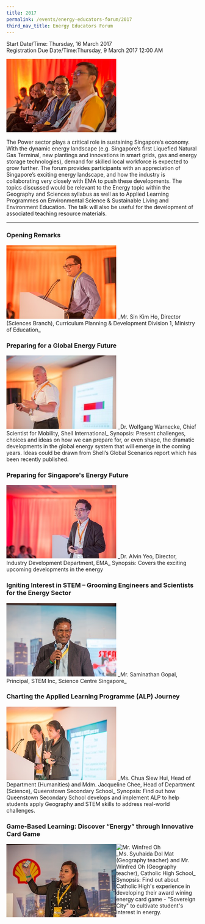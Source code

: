 ```yaml
---
title: 2017
permalink: /events/energy-educators-forum/2017
third_nav_title: Energy Educators Forum
---
```

Start Date/Time: Thursday, 16 March 2017  
Registration Due Date/Time:Thursday, 9 March 2017 12:00 AM  

<img alt="Photograph of audience members" src="/images/educators-forum/eefaudience%20low%20res.jpg" style="min-width: 288px; min-height: 192px; max-width: 288px;" />

The Power sector plays a critical role in sustaining Singapore’s economy. With the dynamic energy landscape (e.g. Singapore’s first Liquefied Natural Gas Terminal, new plantings and innovations in smart grids, gas and energy storage technologies), demand for skilled local workforce is expected to grow further. The forum provides participants with an appreciation of Singapore’s exciting energy landscape, and how the industry is collaborating very closely with EMA to push these developments. The topics discussed would be relevant to the Energy topic within the Geography and Sciences syllabus as well as to Applied Learning Programmes on Environmental Science & Sustainable Living and Environment Education. The talk will also be useful for the development of associated teaching resource materials.

---

### Opening Remarks
<img alt="Mr Sin Kim Ho" src="/images/educators-forum/eefmrsinlowres.jpg" style="min-width: 288px; min-height: 192px; max-width: 288px;" />
_Mr. Sin Kim Ho, Director (Sciences Branch), Curriculum Planning & Development Division 1, Ministry of Education_


### Preparing for a Global Energy Future

<img alt="Dr. Wolfgang Warnecke" src="/images/educators-forum/wolfgang%20-%20low%20res.jpg" style="min-width: 288px; min-height: 192px; max-width: 288px;" />
_Dr. Wolfgang Warnecke, Chief Scientist for Mobility, Shell International_  
Synopsis: Present challenges, choices and ideas on how we can prepare for, or even shape, the dramatic developments in the global energy system that will emerge in the coming years. Ideas could be drawn from Shell’s Global Scenarios report which has been recently published.

### Preparing for Singapore's Energy Future
 
<img alt="Dr. Alvin Yeo" src="/images/educators-forum/eefalvinlowres.jpg" style="min-width: 288px; min-height: 192px; max-width: 288px;" />
_Dr. Alvin Yeo, Director, Industry Development Department, EMA_ 
Synopsis: Covers the exciting upcoming developments in the energy

### Igniting Interest in STEM – Grooming Engineers and Scientists for the Energy Sector

<img alt="Mr. Saminathan Gopal" src="/images/educators-forum/eefgopallowres.jpg" style="min-width: 288px; min-height: 192px; max-width: 288px;" />
_Mr. Saminathan Gopal, Principal, STEM Inc, Science Centre Singapore_ 

### Charting the Applied Learning Programme (ALP) Journey

<img alt="Ms. Chua Siew Hui" src="/images/educators-forum/eefqtsslowres.jpg" style="min-width: 288px; min-height: 192px; max-width: 288px;" />
_Ms. Chua Siew Hui, Head of Department (Humanities) and Mdm. Jacqueline Chee, Head of Department (Science), Queenstown Secondary School_  
Synopsis: Find out how Queenstown Secondary School develops and implement ALP to help students apply Geography and STEM skills to address real-world challenges.

### Game-Based Learning: Discover “Energy” through Innovative Card Game  

<img alt="Ms. Syuhaida Dol Mat" src="/images/educators-forum/eefcatholichighsyuhaidalowres.jpg" style="display: inline-block; max-width: 288px; float: left;" />
<img alt="Mr. Winfred Oh" src="/images/educators-forum/eefwinfredohcatholichighlowres" style="display: inline-block; max-width: 288px; float: left;" />
<br/>
_Ms. Syuhaida Dol Mat (Geography teacher) and Mr. Winfred Oh (Geography teacher), Catholic High School_  
Synopsis: Find out about Catholic High's experience in developing their award wining energy card game - "Sovereign City" to cultivate student's interest in energy.
